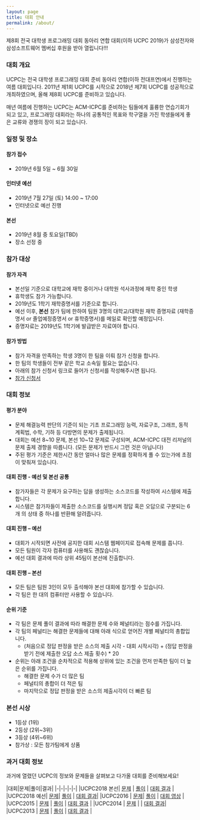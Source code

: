 ```yaml
---
layout: page
title: 대회 안내
permalink: /about/
---
```


제8회 전국 대학생 프로그래밍 대회 동아리 연합 대회(이하 UCPC 2019)가 삼성전자와 삼성소프트웨어 멤버십 후원을 받아 열립니다!!!

### 대회 개요

UCPC는 전국 대학생 프로그래밍 대회 준비 동아리 연합(이하 전대프연)에서 진행하는 여름 대회입니다.
2011년 제1회 UCPC를 시작으로 2018년 제7회 UCPC를 성공적으로 개최하였으며, 올해 제8회 UCPC를 준비하고 있습니다.

매년 여름에 진행하는 UCPC는 ACM-ICPC를 준비하는 팀들에게 훌륭한 연습기회가 되고 있고,
프로그래밍 대회라는 하나의 공통적인 목표와 학구열을 가진 학생들에게 좋은 교류와 경쟁의 장이 되고 있습니다.

### 일정 및 장소

#### 참가 접수

- 2019년 6월 5일 ~ 6월 30일

#### 인터넷 예선

- 2019년 7월 27일 (토) 14:00 ~ 17:00
- 인터넷으로 예선 진행

#### 본선

- 2019년 8월 중 토요일(TBD)
- 장소 선정 중

### 참가 대상

#### 참가 자격

- 본선일 기준으로 대학교에 재학 중이거나 대학원 석사과정에 재학 중인 학생
- 휴학생도 참가 가능합니다.
- 2019년도 1학기 재학증명서를 기준으로 합니다.
- 예선 이후, **본선** 참가 팀에 한하여 팀원 3명의 대학교/대학원 재학 증명자료 (재학증명서 or 졸업예정증명서 or 휴학증명서)를 메일로 확인할 예정입니다.
- 증명자료는 2019년도 1학기에 발급받은 자료여야 합니다.

#### 참가 방법

 * 참가 자격을 만족하는 학생 3명이 한 팀을 이뤄 참가 신청을 합니다.
 * 한 팀의 학생들이 전부 같은 학교 소속일 필요는 없습니다.
 * 아래의 참가 신청서 링크로 들어가 신청서를 작성해주시면 됩니다.
 * [참가 신청서](https://docs.google.com/forms/d/e/1FAIpQLScmiy4rTEpTaHoNf9V7vdZoxJcTvjq_Qj8rzE769i24ZVfT0Q/viewform)

### 대회 정보

#### 평가 분야

 * 문제 해결능력 판단의 기준이 되는 기초 프로그래밍 능력, 자료구조, 그래프, 동적 계획법, 수학, 기하 등 다방면의 문제가 출제됩니다.
 * 대회는 예선 8~10 문제, 본선 10~12 문제로 구성되며, ACM-ICPC 대전 리저널의 문제 출제 경향을 따릅니다. (모든 문제가 반드시 그런 것은 아닙니다)
 * 주된 평가 기준은 제한시간 동안 얼마나 많은 문제를 정확하게 풀 수 있는가에 초점이 맞춰져 있습니다.

#### 대회 진행 - 예선 및 본선 공통

 * 참가자들은 각 문제가 요구하는 답을 생성하는 소스코드를 작성하여 시스템에 제출합니다.
 * 시스템은 참가자들이 제출한 소스코드를 실행시켜 정답 혹은 오답으로 구분되는 6개 의 상태 중 하나를 반환해 알려줍니다.

#### 대회 진행 – 예선

 * 대회가 시작되면 사전에 공지한 대회 시스템 웹페이지로 접속해 문제를 풉니다.
 * 모든 팀원이 각자 컴퓨터를 사용해도 괜찮습니다.
 * 예선 대회 결과에 따라 상위 45팀이 본선에 진출합니다.

#### 대회 진행 – 본선

 * 모든 팀은 팀원 3인이 모두 출석해야 본선 대회에 참가할 수 있습니다.
 * 각 팀은 한 대의 컴퓨터만 사용할 수 있습니다.

#### 순위 기준

 * 각 팀은 문제 풀이 결과에 따라 해결한 문제 수와 페널티라는 점수를 가집니다.
 * 각 팀의 페널티는 해결한 문제들에 대해 아래 식으로 얻어진 개별 페널티의 총합입니다.
   * (처음으로 정답 판정을 받은 소스의 제출 시각 - 대회 시작시각) + (정답 판정을 받기 전에 제출한 오답 소스 제출 횟수) * 20
 * 순위는 아래 조건을 순차적으로 적용해 상위에 있는 조건을 먼저 만족한 팀이 더 높은 순위를 가집니다.
   * 해결한 문제 수가 더 많은 팀
   * 페널티의 총합이 더 적은 팀
   * 마지막으로 정답 판정을 받은 소스의 제출시각이 더 빠른 팀

### 본선 시상

- 1등상 (1위)
- 2등상 (2위~3위)
- 3등상 (4위~6위)
- 참가상 : 모든 참가팀에게 상품

### 과거 대회 정보

과거에 열렸던 UCPC의 정보와 문제들을 살펴보고 다가올 대회를 준비해보세요!

|대회|문제|풀이|결과|
|-|-|-|-|-|
|UCPC2018 본선| [문제](https://www.acmicpc.net/category/detail/1893)  | [풀이](https://docs.google.com/presentation/d/1iL3syHDaOAgvip0-Dd_bS3Zl-07xD5LqbhYNeH30AFA/edit#slide=id.p) | [대회 결과](https://ucpc.acmicpc.net/contest/spotboard/314) |
|UCPC2018 예선| [문제](https://www.acmicpc.net/category/detail/1891)|  [풀이](https://docs.google.com/presentation/d/1y4f_ZCcWgCZocPZozsaFZpn2AJSx3ZtPwEFM3h7NurU) | [대회 결과](https://www.acmicpc.net/contest/spotboard/307)|
|UCPC2016   | [문제](https://www.acmicpc.net/category/detail/1510)| [풀이](https://www.slideshare.net/JeonDaePeuYeon/2016-ucpc-65393552) | [대회 영상](https://www.youtube.com/watch?v=vScs5byLKcc) |
|UCPC2015   | [문제](https://www.acmicpc.net/category/detail/1358) | [풀이](https://www.slideshare.net/SunyoungKim14/5-51953762)   | [대회 결과](https://ucpc2015.acmicpc.net/) |
|UCPC2014   | [문제](https://algospot.com/judge/problem/list/?source=제4회%20전국%20대학생%20프로그래밍%20대회%20동아리%20연합%20대회) |   | [대회 결과](http://140823.hodduc.net/)|
|UCPC2013   | [문제](https://algospot.com/judge/problem/list/?source=제3회%20전국%20대학생%20프로그래밍%20대회%20동아리%20연합%20대회) | [풀이](https://dl.dropboxusercontent.com/s/lvx9t5xunt9bbja/ucpc-3rd-solution-slide.pdf) | [대회 결과](https://dl.dropboxusercontent.com/s/sk5n8ur0kl7l5gq/ucpc-3rd-standing.png) |

